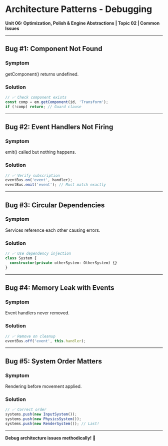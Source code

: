 # Architecture Patterns - Debugging

**Unit 06: Optimization, Polish & Engine Abstractions | Topic 02 | Common Issues**

---

## Bug #1: Component Not Found

### Symptom
getComponent() returns undefined.

### Solution
```typescript
// ✅ Check component exists
const comp = em.getComponent(id, 'Transform');
if (!comp) return; // Guard clause
```

---

## Bug #2: Event Handlers Not Firing

### Symptom
emit() called but nothing happens.

### Solution
```typescript
// ✅ Verify subscription
eventBus.on('event', handler);
eventBus.emit('event'); // Must match exactly
```

---

## Bug #3: Circular Dependencies

### Symptom
Services reference each other causing errors.

### Solution
```typescript
// ✅ Use dependency injection
class System {
  constructor(private otherSystem: OtherSystem) {}
}
```

---

## Bug #4: Memory Leak with Events

### Symptom
Event handlers never removed.

### Solution
```typescript
// ✅ Remove on cleanup
eventBus.off('event', this.handler);
```

---

## Bug #5: System Order Matters

### Symptom
Rendering before movement applied.

### Solution
```typescript
// ✅ Correct order
systems.push(new InputSystem());
systems.push(new PhysicsSystem());
systems.push(new RenderSystem()); // Last!
```

---

**Debug architecture issues methodically!** 🐛
